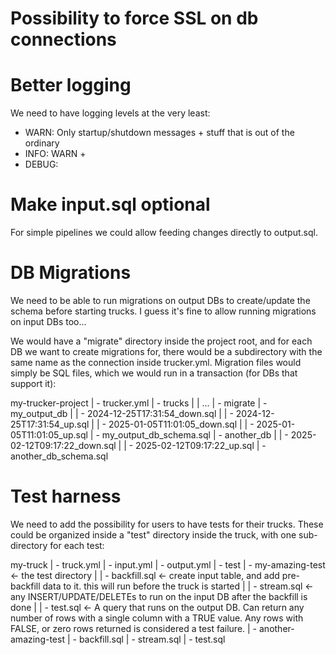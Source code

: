 # Possibility to force SSL on db connections

# Better logging
We need to have logging levels at the very least:
- WARN: Only startup/shutdown messages + stuff that is out of the ordinary
- INFO: WARN + 
- DEBUG: 

# Make input.sql optional
For simple pipelines we could allow feeding changes directly to output.sql.

# DB Migrations
We need to be able to run migrations on output DBs to create/update the schema
before starting trucks. I guess it's fine to allow running migrations on input
DBs too...

We would have a "migrate" directory inside the project root, and for each DB we
want to create migrations for, there would be a subdirectory with the same name
as the connection inside trucker.yml. Migration files would simply be SQL files,
which we would run in a transaction (for DBs that support it):

  my-trucker-project
  | - trucker.yml
  | - trucks
  |   | ...
  | - migrate
      | - my_output_db
      |   | - 2024-12-25T17:31:54_down.sql
      |   | - 2024-12-25T17:31:54_up.sql
      |   | - 2025-01-05T11:01:05_down.sql
      |   | - 2025-01-05T11:01:05_up.sql
      | - my_output_db_schema.sql
      | - another_db
      |   | - 2025-02-12T09:17:22_down.sql
      |   | - 2025-02-12T09:17:22_up.sql
      | - another_db_schema.sql


# Test harness
We need to add the possibility for users to have tests for their trucks. These
could be organized inside a "test" directory inside the truck, with one
sub-directory for each test:

  my-truck
  | - truck.yml
  | - input.yml
  | - output.yml
  | - test
      | - my-amazing-test <- the test directory
      |   | - backfill.sql <- create input table, and add pre-backfill data to it. this will run before the truck is started
      |   | - stream.sql <- any INSERT/UPDATE/DELETEs to run on the input DB after the backfill is done
      |   | - test.sql <- A query that runs on the output DB. Can return any number of rows with a single column with a TRUE value. Any rows with FALSE, or zero rows returned is considered a test failure.
      | - another-amazing-test 
          | - backfill.sql
          | - stream.sql
          | - test.sql


